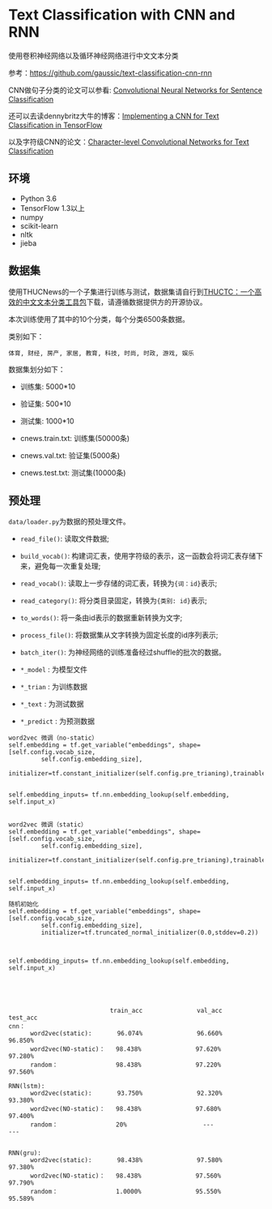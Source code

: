 # Text Classification with CNN and RNN

使用卷积神经网络以及循环神经网络进行中文文本分类

参考：https://github.com/gaussic/text-classification-cnn-rnn

CNN做句子分类的论文可以参看: [Convolutional Neural Networks for Sentence Classification](https://arxiv.org/abs/1408.5882)

还可以去读dennybritz大牛的博客：[Implementing a CNN for Text Classification in TensorFlow](http://www.wildml.com/2015/12/implementing-a-cnn-for-text-classification-in-tensorflow/)

以及字符级CNN的论文：[Character-level Convolutional Networks for Text Classification](https://arxiv.org/abs/1509.01626)

## 环境

- Python 3.6
- TensorFlow 1.3以上
- numpy
- scikit-learn
- nltk
- jieba

## 数据集

使用THUCNews的一个子集进行训练与测试，数据集请自行到[THUCTC：一个高效的中文文本分类工具包](http://thuctc.thunlp.org/)下载，请遵循数据提供方的开源协议。

本次训练使用了其中的10个分类，每个分类6500条数据。

类别如下：

```
体育, 财经, 房产, 家居, 教育, 科技, 时尚, 时政, 游戏, 娱乐
```

数据集划分如下：

- 训练集: 5000*10
- 验证集: 500*10
- 测试集: 1000*10

- cnews.train.txt: 训练集(50000条)
- cnews.val.txt: 验证集(5000条)
- cnews.test.txt: 测试集(10000条)

## 预处理

`data/loader.py`为数据的预处理文件。

- `read_file()`: 读取文件数据;
- `build_vocab()`: 构建词汇表，使用字符级的表示，这一函数会将词汇表存储下来，避免每一次重复处理;
- `read_vocab()`: 读取上一步存储的词汇表，转换为`{词：id}`表示;
- `read_category()`: 将分类目录固定，转换为`{类别: id}`表示;
- `to_words()`: 将一条由id表示的数据重新转换为文字;
- `process_file()`: 将数据集从文字转换为固定长度的id序列表示;
- `batch_iter()`: 为神经网络的训练准备经过shuffle的批次的数据。

- `*_model` : 为模型文件
- `*_trian` : 为训练数据
- `*_text` : 为测试数据
- `*_predict` : 为预测数据

```
word2vec 微调（no-static）
self.embedding = tf.get_variable("embeddings", shape=[self.config.vocab_size,   
         self.config.embedding_size], 
         initializer=tf.constant_initializer(self.config.pre_trianing),trainable=True)


self.embedding_inputs= tf.nn.embedding_lookup(self.embedding, self.input_x)


word2vec 微调（static）
self.embedding = tf.get_variable("embeddings", shape=[self.config.vocab_size,   
         self.config.embedding_size], 
         initializer=tf.constant_initializer(self.config.pre_trianing),trainable=False)


self.embedding_inputs= tf.nn.embedding_lookup(self.embedding, self.input_x)

随机初始化
self.embedding = tf.get_variable("embeddings", shape=[self.config.vocab_size,   
         self.config.embedding_size], 
         initializer=tf.truncated_normal_initializer(0.0,stddev=0.2))

     

self.embedding_inputs= tf.nn.embedding_lookup(self.embedding, self.input_x)




```

```

                            train_acc               val_acc                  test_acc
cnn： 
      word2vec(static):       96.074%               96.660%                  96.850%
      word2vec(NO-static)：   98.438%               97.620%                  97.280%
      random：                98.438%               97.220%                  97.560%

RNN(lstm):
      word2vec(static):       93.750%               92.320%                  93.380%
      word2vec(NO-static)：   98.438%               97.680%                  97.400%
      random：                20%                     ---                      ---


RNN(gru):
      word2vec(static):       98.438%               97.580%                  97.380%
      word2vec(NO-static)：   98.438%               97.560%                  97.790%
      random：                1.0000%               95.550%                  95.589%









